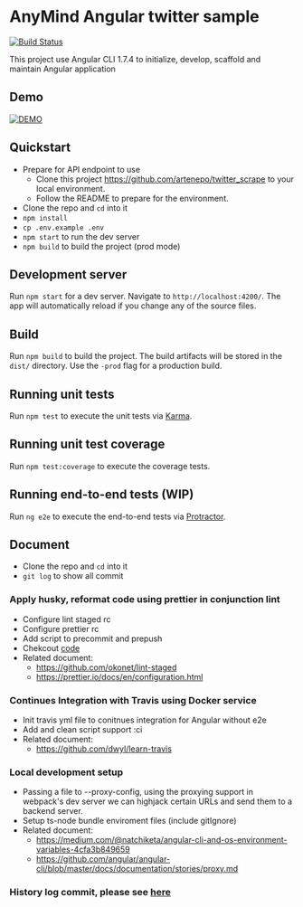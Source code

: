 # AnyMind Angular twitter sample 
[![Build Status](https://travis-ci.org/thongnx6/angular-twitter-sample-v5.svg?branch=master)](https://travis-ci.org/thongnx6/angular-twitter-sample-v5)

This project use Angular CLI 1.7.4 to initialize, develop, scaffold and maintain Angular application

## Demo
[![DEMO](http://img.youtube.com/vi/aIqc8Ujcixs/0.jpg)](http://www.youtube.com/watch?v=aIqc8Ujcixs)

## Quickstart

* Prepare for API endpoint to use
  -  Clone this project https://github.com/artenepo/twitter_scrape to your local environment.
  - Follow the README to prepare for the environment.
* Clone the repo and `cd` into it
* `npm install`
* `cp .env.example .env`
* `npm start` to run the dev server
* `npm build` to build the project (prod mode)

## Development server

Run `npm start` for a dev server. Navigate to `http://localhost:4200/`. The app will automatically reload if you change any of the source files.

## Build

Run `npm build` to build the project. The build artifacts will be stored in the `dist/` directory. Use the `-prod` flag for a production build.

## Running unit tests

Run `npm test` to execute the unit tests via [Karma](https://karma-runner.github.io).

## Running unit test coverage

Run `npm test:coverage` to execute the coverage tests.

## Running end-to-end tests (WIP)

Run `ng e2e` to execute the end-to-end tests via [Protractor](http://www.protractortest.org/).

## Document
* Clone the repo and `cd` into it
* `git log` to show all commit


### Apply husky, reformat code using prettier in conjunction lint
- Configure lint staged rc
- Configure prettier rc
- Add script to precommit and prepush
- Chekcout [code](https://github.com/thongnx6/angular-twitter-sample-v5/commit/98cd51e2d8c4f578cb3f4fdac957813ea7650afc)
- Related document:
  + https://github.com/okonet/lint-staged
  + https://prettier.io/docs/en/configuration.html

### Continues Integration with Travis using Docker service
- Init travis yml file to conitnues integration for Angular without e2e
- Add and clean script support :ci
- Related document:
  + https://github.com/dwyl/learn-travis

### Local development setup

- Passing a file to --proxy-config, using the proxying support in webpack's dev server we can highjack certain URLs and send them to a backend server.
- Setup ts-node bundle enviroment files (include gitIgnore)
- Related document:
  + https://medium.com/@natchiketa/angular-cli-and-os-environment-variables-4cfa3b849659
  + https://github.com/angular/angular-cli/blob/master/docs/documentation/stories/proxy.md

### History log commit, please see [here](https://github.com/thongnx6/angular-twitter-sample-v5/commits/master)
